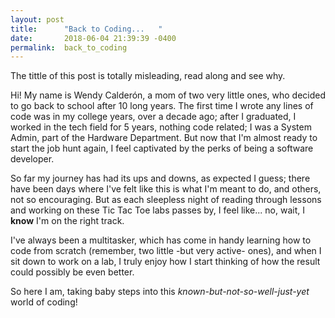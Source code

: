 ```yaml
---
layout: post
title:      "Back to Coding...   "
date:       2018-06-04 21:39:39 -0400
permalink:  back_to_coding
---
```


The tittle of this post is totally misleading, read along and see why.

Hi! My name is Wendy Calderón, a mom of two very little ones, who decided to go back to school after 10 long years.  The first time I wrote any lines of code was in my college years, over a decade ago; after I graduated, I worked in the tech field for 5 years, nothing code related; I was a System Admin, part of the Hardware Department.  But now that I'm almost ready to start the job hunt again, I feel captivated by the perks of being a software developer.

So far my journey has had its ups and downs, as expected I guess; there have been days where I've felt like this is what I'm meant to do, and others, not so encouraging.  But as each sleepless night of reading through lessons and working on these Tic Tac Toe labs passes by, I feel like... no, wait, I **know** I'm on the right track.

I've always been a multitasker, which has come in handy learning how to code from scratch (remember, two little -but very active- ones), and when I sit down to work on a lab, I truly enjoy how I start thinking of how the result could possibly be even better.

So here I am, taking baby steps into this *known-but-not-so-well-just-yet* world of coding!


